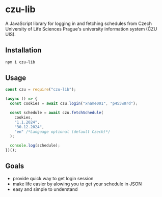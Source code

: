 # czu-lib

A JavaScript library for logging in and fetching schedules from Czech University of Life Sciences Prague's university information system (ČZU UIS).

## Installation

```bash
npm i czu-lib
```

## Usage

```javascript
const czu = require("czu-lib");

(async () => {
  const cookies = await czu.login("xname001", "p455w0rd");

  const schedule = await czu.fetchSchedule(
    cookies,
    "1.1.2024",
    "30.12.2024",
    "en" /*Language optional (default Czech)*/
  );

  console.log(schedule);
})();
```

## Goals

- provide quick way to get login session
- make life easier by alowing you to get your schedule in JSON
- easy and simple to understand
